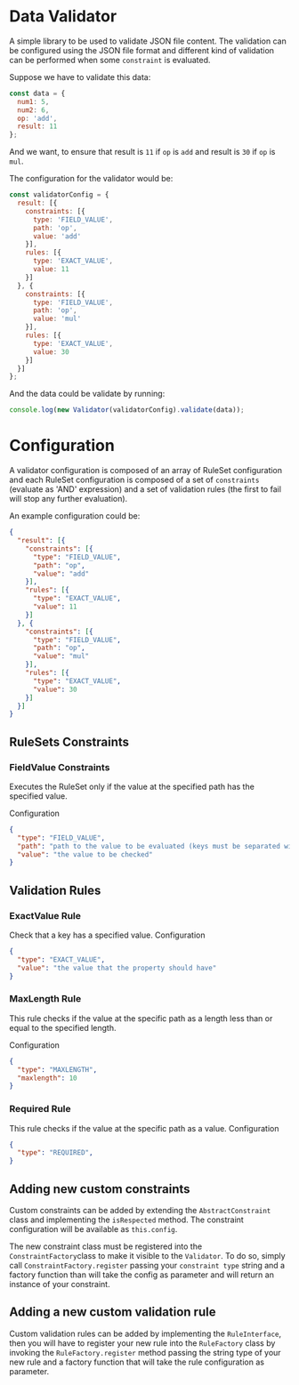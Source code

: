 # Data Validator

A simple library to be used to validate JSON file content.
The validation can be configured using the JSON file format and different kind of validation can be performed when 
some `constraint` is evaluated.

Suppose we have to validate this data:
```js
const data = {
  num1: 5,
  num2: 6,
  op: 'add',
  result: 11
};
```

And we want, to ensure that result is `11` if `op` is `add` and result is `30` if `op` is `mul`.

The configuration for the validator would be:

```js
const validatorConfig = {
  result: [{
    constraints: [{
      type: 'FIELD_VALUE',
      path: 'op',
      value: 'add'
    }],
    rules: [{
      type: 'EXACT_VALUE',
      value: 11
    }]
  }, {
    constraints: [{
      type: 'FIELD_VALUE',
      path: 'op',
      value: 'mul'
    }],
    rules: [{
      type: 'EXACT_VALUE',
      value: 30
    }]
  }]
};
```

And the data could be validate by running:
```js
console.log(new Validator(validatorConfig).validate(data));
```

# Configuration
A validator configuration is composed of an array of RuleSet configuration and each RuleSet configuration is composed of a 
set of `constraints` (evaluate as 'AND' expression) and a set of validation rules (the first to fail will stop any further evaluation).

An example configuration could be:
```json
{
  "result": [{            
    "constraints": [{               
      "type": "FIELD_VALUE",
      "path": "op",
      "value": "add"
    }],
    "rules": [{
      "type": "EXACT_VALUE",
      "value": 11
    }]
  }, {
    "constraints": [{
      "type": "FIELD_VALUE",
      "path": "op",
      "value": "mul"
    }],
    "rules": [{
      "type": "EXACT_VALUE",
      "value": 30
    }]
  }]
}
```

## RuleSets Constraints

### FieldValue Constraints
Executes the RuleSet only if the value at the specified path has the specified value.

Configuration
```json
{
  "type": "FIELD_VALUE",
  "path": "path to the value to be evaluated (keys must be separated with a dot)",
  "value": "the value to be checked"
}
```

## Validation Rules

### ExactValue Rule

Check that a key has a specified value.
Configuration
```json
{
  "type": "EXACT_VALUE",
  "value": "the value that the property should have"
}
```

### MaxLength Rule

This rule checks if the value at the specific path as a length less than or equal to the specified length.

Configuration
```json
{
  "type": "MAXLENGTH",
  "maxlength": 10
}
```

### Required Rule

This rule checks if the value at the specific path as a value.
Configuration
```json
{
  "type": "REQUIRED",
}
```

## Adding new custom constraints
Custom constraints can be added by extending the `AbstractConstraint` class and implementing the `isRespected` method.
The constraint configuration will be available as `this.config`.

The new constraint class must be registered into the `ConstraintFactory`class to make it visible to the `Validator`.
To do so, simply call `ConstraintFactory.register` passing your `constraint type` string and a factory function than 
will take the config as parameter and will return an instance of your constraint.

## Adding a new custom validation rule
Custom validation rules can be added by implementing the `RuleInterface`, then you will have to register your new rule into
the `RuleFactory` class by invoking the  `RuleFactory.register` method passing the string type of your new rule and a
factory function that will take the rule configuration as parameter.

